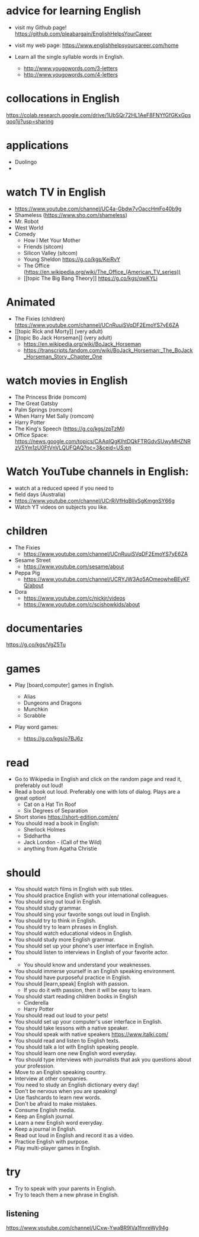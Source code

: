 # advice for learning English
- visit my Github page! https://github.com/pleabargain/EnglishHelpsYourCareer
- visit my web page: https://www.englishhelpsyourcareer.com/home

- Learn all the single syllable words in English. 
  - http://www.yougowords.com/3-letters
  - http://www.yougowords.com/4-letters

# collocations in English
https://colab.research.google.com/drive/1UbSQr72HL1AeF8FNYfGfGKxGpsqoq1jj?usp=sharing

# applications
- Duolingo
- 

# watch TV in English
- https://www.youtube.com/channel/UC4a-Gbdw7vOaccHmFo40b9g
- Shameless (https://www.sho.com/shameless)
- Mr. Robot
- West World
- Comedy
  - How I Met Your Mother
  - Friends (sitcom)
  - Silicon Valley (sitcom)
  - Young Sheldon https://g.co/kgs/KejRvY
  - The Office (https://en.wikipedia.org/wiki/The_Office_(American_TV_series))
  - [[topic The Big Bang Theory]] https://g.co/kgs/qwKYLi
# Animated
  - The Fixies (children) https://www.youtube.com/channel/UCnRuuiSVqDF2EmoYS7yE6ZA
  - [[topic Rick and Morty]]  (very adult) 
  - [[topic Bo Jack Horseman]] (very adult)
	- https://en.wikipedia.org/wiki/BoJack_Horseman 
	- https://transcripts.fandom.com/wiki/BoJack_Horseman:_The_BoJack_Horseman_Story,_Chapter_One
# watch movies in English
- The Princess Bride (romcom)
- The Great Gatsby
- Palm Springs (romcom)
- When Harry Met Sally (romcom)
- Harry Potter
- The King's Speech (https://g.co/kgs/zpTzMi)
- Office Space: https://news.google.com/topics/CAAqIQgKIhtDQkFTRGdvSUwyMHZNRzV5Ym1zU0FtVnVLQUFQAQ?oc=3&ceid=US:en

#  Watch YouTube channels in English:
  - watch at a reduced speed if you need to
  - field days (Australia)
  - https://www.youtube.com/channel/UCrRiVfHqBIIvSgKmgnSY66g
  - Watch YT videos on subjects you like.
  
  # children
  - The Fixies
	  - https://www.youtube.com/channel/UCnRuuiSVqDF2EmoYS7yE6ZA
  - Sesame Street
    - https://www.youtube.com/sesame/about
  - Peppa Pig
    - https://www.youtube.com/channel/UCRYJW3Ao5AOmeowheBEyKFQ/about
  - Dora
    - https://www.youtube.com/c/nickjr/videos
	- https://www.youtube.com/c/scishowkids/about


# documentaries
https://g.co/kgs/VgZ5Tu
# games
-  Play [board,computer] games in English.
    - Alias
    - Dungeons and Dragons
    - Munchkin
    - Scrabble

- Play word games:
	- https://g.co/kgs/o7BJ6z
# read
- Go to Wikipedia in English and click on the random page and read it, preferably out loud!
- Read a book out loud. Preferably one with lots of dialog. Plays are a great option!
	- Cat on a Hat Tin Roof
	- Six Degrees of Separation
- Short stories https://short-edition.com/en/
- You should read a book in English:
    - Sherlock Holmes
    - Siddhartha
    - Jack London - (Call of the Wild)
    - anything from Agatha Christie
# should
- You should watch films in English with sub titles.
- You should practice English with your international colleagues.
- You should sing out loud in English.
- You should study grammar.
- You should sing your favorite songs out loud in English.
- You should try to think in English.
- You should try to learn phrases in English.
- You should watch educational videos in  English.
- You should study more English grammar.
- You should set up your phone's user interface in English.
- You should listen to interviews in English of your favorite actor.
- - You should know and understand your weaknesses.
- You should immerse yourself in an English speaking environment.
- You should have purposeful practice in English.
- You should [learn,speak] English with passion.
  - If you do it with passion, then it will be easy to learn.
- You should start reading children books in English 
    - Cinderella
    - Harry Potter
- You should read out loud to your pets!
- You should set up your computer's user interface in English.
- You should take lessons with a native speaker.
- You should speak with native speakers https://www.italki.com/
- You should read and listen to English texts.
- You should talk a lot with English speaking people.
- You should learn one new English word everyday.
- You should type interviews with journalists that ask you questions about your profession.
- Move to an English speaking country.
- Interview at other companies.
- You need to study an English dictionary every day!
- Don't be nervous when you are speaking!
- Use flashcards to learn new words.
- Don't be afraid to make mistakes.
- Consume English media.
- Keep an English journal.
- Learn a new English word everyday.
- Keep a journal in English.
- Read out loud in English and record it as a video.
- Practice English with purpose.
- Play multi-player games in English.


   

# try
-   Try to speak with your parents in English.
- Try to teach them a new phrase in English.



## listening
https://www.youtube.com/channel/UCxw-YwaBR9lVa1fmreWy94g